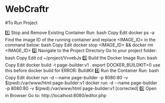 # WebCraftr
#To Run Project

 1️⃣ Stop and Remove Existing Container 
Run: 
bash 
Copy 
Edit 
docker ps -a 
Find the image ID of the running container and replace <IMAGE_ID> in the command below: 
bash 
Copy 
Edit 
docker stop <IMAGE_ID> && docker rm <IMAGE_ID> 
2️⃣ Navigate to the Project Directory 
Go to your project folder: 
bash 
Copy 
Edit 
cd ~/project/VvvebJs 
3️⃣ Build the Docker Image 
Run: 
bash 
Copy 
Edit 
docker build -t page-builder:v1️ . 
export DOCKER_BUILDKIT=0 use this before  docker build for ERROR: BuildKit
4️⃣ Run the Container 
Run: 
bash 
Copy 
Edit 
docker run -d --name page-builder -p 8080:80 -v $(pwd):/var/www/html page-builder:v1️ 
docker run -d --name page-builder -p 8080:80 -v $(pwd):/var/www/html page-builder:v1 [corrected]
5️⃣ Open in Browser 
Go to: 
http://localhost:8080/editor.php
